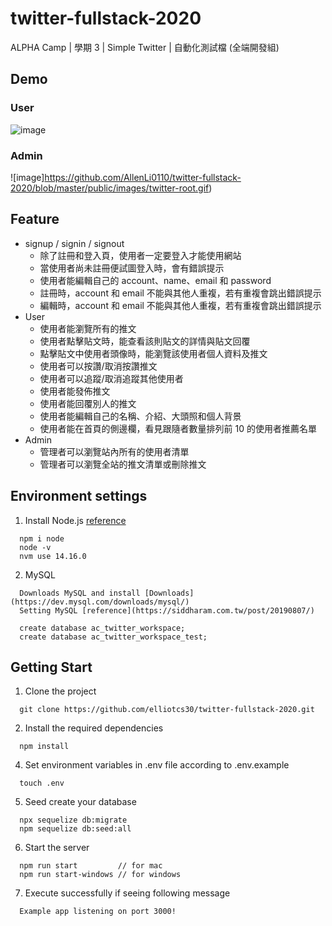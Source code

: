 # twitter-fullstack-2020

ALPHA Camp | 學期 3 | Simple Twitter | 自動化測試檔 (全端開發組)

## Demo

### User

![image](https://github.com/AllenLi0110/twitter-fullstack-2020/blob/master/public/images/twitter-user.gif)

### Admin

![image]https://github.com/AllenLi0110/twitter-fullstack-2020/blob/master/public/images/twitter-root.gif)

## Feature

- signup / signin / signout
  - 除了註冊和登入頁，使用者一定要登入才能使用網站
  - 當使用者尚未註冊便試圖登入時，會有錯誤提示
  - 使用者能編輯自己的 account、name、email 和 password
  - 註冊時，account 和 email 不能與其他人重複，若有重複會跳出錯誤提示
  - 編輯時，account 和 email 不能與其他人重複，若有重複會跳出錯誤提示
- User
  - 使用者能瀏覽所有的推文
  - 使用者點擊貼文時，能查看該則貼文的詳情與貼文回覆
  - 點擊貼文中使用者頭像時，能瀏覽該使用者個人資料及推文
  - 使用者可以按讚/取消按讚推文
  - 使用者可以追蹤/取消追蹤其他使用者
  - 使用者能發佈推文
  - 使用者能回覆別人的推文
  - 使用者能編輯自己的名稱、介紹、大頭照和個人背景
  - 使用者能在首頁的側邊欄，看見跟隨者數量排列前 10 的使用者推薦名單
- Admin
  - 管理者可以瀏覽站內所有的使用者清單
  - 管理者可以瀏覽全站的推文清單或刪除推文

## Environment settings

1. Install Node.js [reference](https://radixweb.com/blog/installing-npm-and-nodejs-on-windows-and-mac)

```
  npm i node
  node -v
  nvm use 14.16.0
```

2. MySQL

```
  Downloads MySQL and install [Downloads](https://dev.mysql.com/downloads/mysql/)
  Setting MySQL [reference](https://siddharam.com.tw/post/20190807/)

  create database ac_twitter_workspace;
  create database ac_twitter_workspace_test;
```

## Getting Start

1. Clone the project

```shell
  git clone https://github.com/elliotcs30/twitter-fullstack-2020.git
```

2. Install the required dependencies

```shell
  npm install
```

4. Set environment variables in .env file according to .env.example

```shell
  touch .env
```

5. Seed create your database

```shell
  npx sequelize db:migrate
  npm sequelize db:seed:all
```

6. Start the server

```shell
  npm run start         // for mac
  npm run start-windows // for windows
```

7. Execute successfully if seeing following message

```shell
  Example app listening on port 3000!
```
